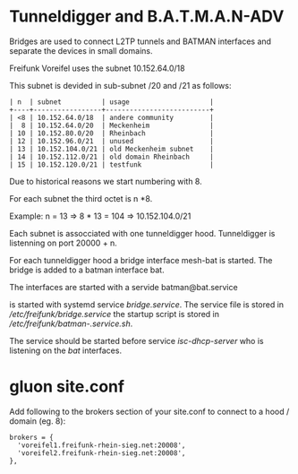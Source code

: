 # Tunneldigger and B.A.T.M.A.N-ADV
Bridges are used to connect L2TP tunnels and BATMAN interfaces and separate the devices in small domains.

Freifunk Voreifel uses the subnet 10.152.64.0/18

This subnet is devided in sub-subnet /20 and /21 as follows:

```
| n  | subnet          | usage                    |
+----+-----------------+--------------------------+
| <8 | 10.152.64.0/18  | andere community         |
|  8 | 10.152.64.0/20  | Meckenheim               |
| 10 | 10.152.80.0/20  | Rheinbach                |
| 12 | 10.152.96.0/21  | unused                   |
| 13 | 10.152.104.0/21 | old Meckenheim subnet    |
| 14 | 10.152.112.0/21 | old domain Rheinbach     |
| 15 | 10.152.120.0/21 | testfunk                 |
```
Due to historical reasons we start numbering with 8.

For each subnet the third octet is n *8.

Example: n = 13 => 8 * 13 = 104 => 10.152.104.0/21 

Each subnet is assocciated with one tunneldigger hood. Tunneldigger is listenning on port 20000 + n.

For each tunneldigger hood a bridge interface mesh-bat<n> is started. The bridge is added to a batman interface bat<n>.

The interfaces are started with a servide batman@bat<n>.service

is started with systemd service *bridge.service*. The service file is stored in */etc/freifunk/bridge.service* the startup script is stored in */etc/freifunk/batman-.service.sh*.

The service should be started before service *isc-dhcp-server* who is listening on the *bat<n>* interfaces.

# gluon site.conf

Add following to the brokers section of your site.conf to connect to a hood / domain (eg. 8):

```
brokers = {
  'voreifel1.freifunk-rhein-sieg.net:20008',
  'voreifel2.freifunk-rhein-sieg.net:20008',
},
```
